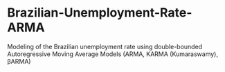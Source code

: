 # Brazilian-Unemployment-Rate-ARMA

Modeling of the Brazilian unemployment rate using double-bounded Autoregressive Moving Average Models (ARMA, KARMA (Kumaraswamy), βARMA)
